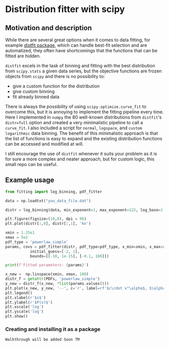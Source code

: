 # Distribution fitter with scipy

## Motivation and description

While there are several great options when it comes to data fitting, for example [distfit package](https://erdogant.github.io/distfit/pages/html/index.html), which can handle best-fit selection and are automatized, they often have shortcomings that the functions that can be fitted are hidden.

`distfit` excels in the task of binning and fitting with the best distribution from `scipy.stats` a given data series, but the objective functions are frozen objects from `scipy` and there is no possibility to:
- give a custom function for the distribution
- give custom binning
- fit already binned data

There is always the possibility of using `scipy.optimize.curve_fit` to overcome this, but it is annoying to implement the fitting pipeline every time. Here I implemented in `numpy` the 80 well-known distributions from `distfit`'s `distr=full` option and created a very minimalistic pipeline to call a `curve_fit`. I also included a script for `normal`, `logspace`, and `custom logarithmic` data binning. The benefit of this minimalistic approach is that the list of functions is easy to expand and the existing distribution functions can be accessed and modified at will.

I still encourage the use of `distfit` whenever it suits your problem as it is for sure a more complex and neater approach, but for custom logic, this small repo can be useful.

## Example usage

```python
from fitting import log_binning, pdf_fitter

data = np.loadtxt("you_data_file.dat")

distr = log_binning(data, min_exponent=1, max_exponent=122, log_base=1.08)

plt.figure(figsize=(10,8), dpi = 96)
plt.plot(distr[:,0], distr[:,1], 'ko')

xmin = 1.25e1
xmax = 5e2
pdf_type = 'powerlaw_simple'
params, covs = pdf_fitter(distr, pdf_type=pdf_type, x_min=xmin, x_max=xmax, 
           initial_guess=[-2, 1],
           bounds=[[-10, 1e-15], [-0.1, 100]])

print(f'Fitted parameters: {params}')

x_new =  np.linspace(xmin, xmax, 100)
distr_f = getattr(PDFs, 'powerlaw_simple')
y_new = distr_f(x_new, *list(params.values()))
plt.plot(x_new, y_new, '--', c='r', label=rf'$c\cdot x^\alpha$, $\alpha = {{{list(params.values())[0]:.4f}}}$')
plt.legend()
plt.xlabel(r'$x$')
plt.ylabel(r'$P(x)$')
plt.xscale('log')
plt.yscale('log')
plt.show()

```

### Creating and installing it as a package

```
Walkthrough will be added Soon TM
```
